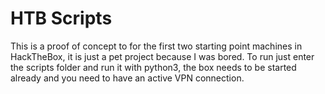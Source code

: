 # HTB Scripts
 
This is a proof of concept to for the first two starting point machines in HackTheBox, it is just a pet project because I was bored. To run just enter the scripts folder and run it with python3, the box needs to be started already and you need to have an active VPN connection. 